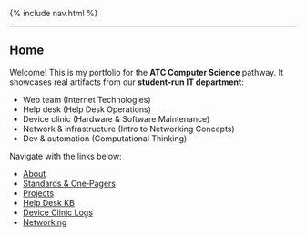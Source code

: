 {% include nav.html %}

---
Home
---

Welcome! This is my portfolio for the **ATC Computer Science** pathway. It showcases real artifacts from our **student‑run IT department**:

- Web team (Internet Technologies)
- Help desk (Help Desk Operations)
- Device clinic (Hardware & Software Maintenance)
- Network & infrastructure (Intro to Networking Concepts)
- Dev & automation (Computational Thinking)

Navigate with the links below:

- [About](/about/)
- [Standards & One‑Pagers](/standards/)
- [Projects](/projects/)
- [Help Desk KB](/kb/)
- [Device Clinic Logs](/logs/)
- [Networking](/net/)
